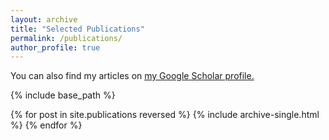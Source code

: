 ```yaml
---
layout: archive
title: "Selected Publications"
permalink: /publications/
author_profile: true
---
```


<!-- {% if author.googlescholar %}
 -->  You can also find my articles on <u><a href="{{author.googlescholar}}">my Google Scholar profile</a>.</u>
<!-- {% endif %}
 -->
{% include base_path %}

{% for post in site.publications reversed %}
  {% include archive-single.html %}
{% endfor %}
